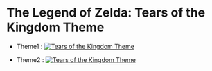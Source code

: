 # The Legend of Zelda: Tears of the Kingdom Theme

- Theme1 :
[![Tears of the Kingdom Theme](https://lh3.googleusercontent.com/JWcZMDtzfBjxBfyZPD_It2ekC53qXmkC7-u26tbwikrRM4RFEoL97s-kIiYTpE2TI5MiCwwf5J2cQ4O9r6l4gdyIalU=s1280-w1280-h800)](https://chromewebstore.google.com/detail/zelda-tears-of-the-kingdo/fmgeagafipkekdmfibappbbpkafalhaf)

- Theme2 :
[![Tears of the Kingdom Theme](https://lh3.googleusercontent.com/SoON4Ks2zyWyhtuu-6kbowe_MuFM6V6EZEzgc1J8hEdpUAK8IudfcZ2O8JNn94uE-04jljpQhGAuMqOZZohZSsyCHQ=s1280-w1280-h800)](https://chromewebstore.google.com/detail/zelda-tears-of-the-kingdo/finimmeonmhglnimdjmgegjbleaeflnm)
